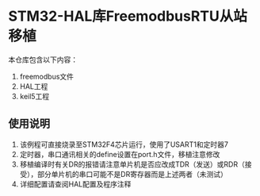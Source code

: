 # STM32-HAL库FreemodbusRTU从站移植


本仓库包含以下内容：

1. freemodbus文件
2. HAL工程
3. keil5工程


## 使用说明

1. 该例程可直接烧录至STM32F4芯片运行，使用了USART1和定时器7
2. 定时器，串口通讯相关的define设置在port.h文件，移植注意修改
3. 移植编译时有关DR的报错请注意单片机是否应改成TDR（发送）或RDR（接受），部分单片机的串口可能不是DR寄存器而是上述两者（未测试）
4. 详细配置请查阅HAL配置及程序注释
